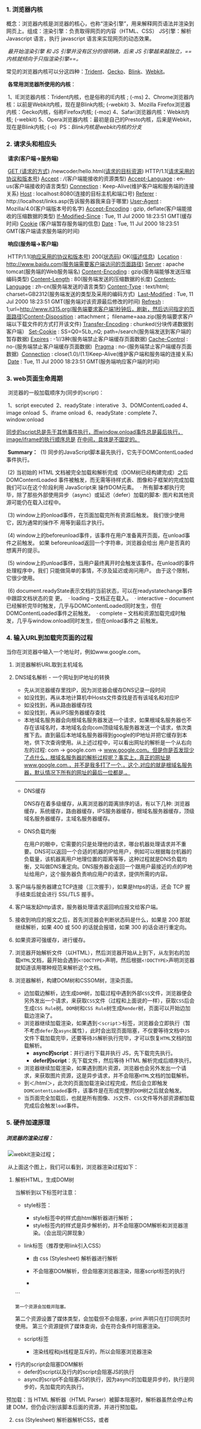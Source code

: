 ### 1. 浏览器内核

​	   概念：浏览器内核是浏览器的核心，也称“渲染引擎”，用来解释网页语法并渲染到网页上。
​	   组成：渲染引擎：负责取得网页的内容（HTML、CSS）
  	 			JS引擎：解析 Javascript 语言，执行 javascript 语言来实现网页的动态效果。

​	   *最开始渲染引擎 和  JS 引擎并没有区分的很明确，后来 JS 引擎越来越独立，==内核就倾向于只指渲染引擎==。*

​	   常见的浏览器内核可以分这四种：<u>Trident</u>、<u>Gecko</u>、<u>Blink</u>、<u>Webkit</u>。	 

​	   **各常用浏览器所使用的内核**：

​	   1、IE浏览器内核：Trident内核，也是俗称的IE内核 ; (-ms)
​	   2、Chrome浏览器内核：以前是Webkit内核，现在是Blink内核; (-webkit)
 	  3、Mozilla Firefox浏览器内核：Gecko内核，俗称Firefox内核; (-moz)
 	  4、Safari浏览器内核：Webkit内核; (-webkit)
 	  5、Opera浏览器内核：最初是自己的Presto内核，后来是Webkit，现在是Blink内核; (-o)
​	   PS：*Blink内核是webkit内核的分支*

### 2. 请求头和相应头

​	   **请求(客户端->服务端)**

​	   	<u>GET (请求的方式)</u>    /newcoder/hello.html(<u>请求的目标资源</u>) 
​		   HTTP/1.1(<u>请求采用的协议和版本号</u>)
 	  	<u>Accept</u> : */*(客户端能接收的资源类型)
  	 	<u>Accept-Language</u> : en-us(客户端接收的语言类型)
  	 	<u>Connection</u> : Keep-Alive(维护客户端和服务端的连接关系)
  	 	<u>Host</u> : localhost:8080(连接的目标主机和端口号)
  	 	<u>Referer</u> : http://localhost/links.asp(告诉服务器我来自于哪里)
  	 	<u>User-Agent</u> : Mozilla/4.0(客户端版本号的名字)
  	 	<u>Accept-Encoding</u> : gzip, deflate(客户端能接收的压缩数据的类型)
  	 	<u>If-Modified-Since</u> : Tue, 11 Jul    2000 18:23:51 GMT(缓存时间) 
  	 	<u>Cookie</u> (客户端暂存服务端的信息)
​	   	<u>Date</u> : Tue, 11 Jul 2000    18:23:51 GMT(客户端请求服务端的时间)

​	  **响应(服务端->客户端)**

​		  HTTP/1.1(<u>响应采用的协议和版本号</u>) 200(<u>状态码</u>) OK(<u>描述信息</u>)
​	      <u>Location</u> :    http://www.baidu.com(服务端需要客户端访问的页面路径) 
   	   <u>Server</u> : apache    tomcat(服务端的Web服务端名)
​    	  <u>Content-Encoding</u> :    gzip(服务端能够发送压缩编码类型) 
​    	  <u>Content-Length</u> : 80(服务端发送的压缩数据的长度) 
​          <u>Content-Language</u> : zh-cn(服务端发送的语言类型) 
   	   <u>Content-Type</u> :    text/html; charset=GB2312(服务端发送的类型及采用的编码方式)
​    	  <u>Last-Modified</u> :    Tue, 11 Jul 2000 18:23:51 GMT(服务端对该资源最后修改的时间)
​    	  <u>Refresh</u> :    1;url=http://www.it315.org(服务端要求客户端1秒钟后，刷新，然后访问指定的页面路径)
​          <u>Content-Disposition</u> : attachment； filename=aaa.zip(服务端要求客户端以下载文件的方式打开该文件)
   	   <u>Transfer-Encoding</u> :    chunked(分块传递数据到客户端） 
​		  <u>Set-Cookie</u> : SS=Q0=5Lb_nQ;    path=/search(服务端发送到客户端的暂存数据)
   	   <u>Expires</u> :    -1//3种(服务端禁止客户端缓存页面数据)
   	   <u>Cache-Control</u> :    no-(服务端禁止客户端缓存页面数据) 
​		  <u>Pragma</u> : no-(服务端禁止客户端缓存页面数据) 
​		  <u>Connection</u> : close(1.0)/(1.1)Keep-Alive(维护客户端和服务端的连接关系) 
​		  <u>Date</u> : Tue, 11 Jul 2000 18:23:51 GMT(服务端响应客户端的时间)

### 3. web页面生命周期

​		  浏览器的一般加载顺序为(同步的script)：

​		  	1、script executed
​		  	2、readyState : interative
​		  	3、DOMContentLoaded
​		  	4、image onload
​		  	5、iframe onload
​		  	6、readyState : complete
​		  	7、window:onload

​		  <u>同步的script总是先于其他事件执行，而window.onload事件总是最后执行，image/iframe的执行顺序总是</u>	  	<u>在中间，具体是不固定的。</u>


​		  **Summary：**
​					(1)  同步的JavaScript脚本最先执行，它先于DOMContentLoaded事件执行。

​					(2)  当初始的 HTML 文档被完全加载和解析完成（DOM树已经构建完成）之后DOMContentLoaded 						  事件被触发，而无需等待样式表、图像和子框架的完成加载 我们可以在这个阶段利用 JavaScript来	  					操作DOM元素。
​						  · 所有脚本都执行完毕，除了那些外部使用异步（async）或延迟（defer）加载的脚本
​						  · 图片和其他资源可能仍在载入过程中。

​				    (3)  window上的onload事件，在页面加载完所有资源后触发。 我们很少使用它，因为通常的操作不						  用等到最后才执行。

​					(4)  window上的beforeunload事件，该事件在用户准备离开页面，在unload事件之前触发。 如果						  beforeunload返回一个字符串，浏览器会给出 用户是否真的想离开的提示。

​					(5)  window上的unload事件，当用户最终离开时会触发该事件。在unload的事件处理程序中，我们						  只能做简单的事情，不涉及延迟或询问用户。 由于这个限制，它很少使用。	

​					(6)  document.readyState表示文档的当前状态，可以在readystatechange事件中跟踪文档状态的变						  更。
​						  · loading – 文档正在载入。
​						  · interactive – document已经解析完毕时触发，几乎与DOMContentLoaded同时发生，但在						    DOMContentLoaded事件之前触发。	
​						  · complete – 文档和资源加载完成时触发，几乎与window.onload同时发生，但在onload事件之							前触发。

### 4. 输入URL到加载完页面的过程

当你在浏览器中输入一个地址时，例如www.google.com。

1. 浏览器解析URL取到主机域名

2. DNS域名解析 - 一个网址到IP地址的转换

   - 先从浏览器缓存里找IP，因为浏览器会缓存DNS记录一段时间
   - 如没找到，再从本地计算机中Hosts文件查找是否有该域名和对应IP
   - 如没找到，再从路由器缓存找
   - 如没找到，再从IPS服务器缓存查找
   - 本地域名服务器会向根域名服务器发送一个请求，如果根域名服务器也不存在该域名时，本地域名会向com顶级域名服务器发送一个请求，依次类推下去。直到最后本地域名服务器得到google的IP地址并把它缓存到本地，供下次查询使用。从上述过程中，可以看出网址的解析是一个从右向左的过程: com -> google.com -> www.google.com。但是你是否发现少了点什么，根域名服务器的解析过程呢？事实上，真正的网址是www.google.com.，并不是我多打了一个.，这个.对应的就是根域名服务器，默认情况下所有的网址的最后一位都是.。

   ----

   - DNS缓存

     DNS存在着多级缓存，从离浏览器的距离排序的话，有以下几种: 浏览器缓存，系统缓存，路由器缓存，IPS服务器缓存，根域名服务器缓存，顶级域名服务器缓存，主域名服务器缓存。

   - DNS负载均衡

     在用户的眼中，它需要的只是处理他的请求，哪台机器处理请求并不重要。DNS可以返回一个合适的机器的IP给用户，例如可以根据每台机器的负载量，该机器离用户地理位置的距离等等，这种过程就是DNS负载均衡，又叫做DNS重定向。DNS服务器会返回一个跟用户最接近的点的IP地址给用户，这个服务器负责响应用户的请求，提供所需的内容。

2. 客户端与服务器建立TCP连接（三次握手），如果是https的话，还会 TCP 握手结束后就会进行 SSL/TLS 握手。

4. 客户端发起http请求，服务器处理请求返回响应报文给客户端。

7. 接收到响应的报文之后，首先浏览器会判断状态码是什么，如果是 200 那就继续解析，如果 400 或 500 的话就会报错，如果 300 的话会进行重定向。

8. 如果资源可强缓存，进行缓存。

9. 浏览器开始解析文件（以HTML），然后浏览器开始从上到下，从左到右的加载`HTML`文档，最开始会遇到`<!DOCTYPE>`声明，然后根据`<!DOCTYPE>`声明浏览器就知道该用哪种规范来解析这个文档。

10. 浏览器解析，构建DOM树和CSSOM树，渲染页面。

    - 边加载边解析，边生成`DOM`树，加载过程中遇到外部`CSS`文件，浏览器便会另外发出一个请求，来获取`CSS`文件（过程和上面说的一样），获取`CSS`后会生成`CSS Rule`树。`DOM`树和`CSS Rule`树生成`Render`树，页面可以开始边加载边渲染了。
    - 浏览器继续加载渲染，如果遇到`＜script＞`标签，浏览器会立即执行（暂不考虑`defer`及`async`属性），此时会出现页面阻塞，不仅要等待文档中`JS`文件下载加载完毕，还要等待`JS`解析执行完毕，才可以恢复`HTML`文档的加载解析。
      - **async的script**：并行进行下载并执行 JS，先下载完先执行。
      - **defer的script**：先下载文件，然后等待 HTML 解析完成后顺序执行。
    - 浏览器继续加载渲染，如果遇到图片资源，浏览器也会另外发出一个请求，来获取图片资源，这是异步请求，并不会阻塞`HTML`文档的加载解析。
    - 到＜/html＞，此次的页面加载渲染过程完成，然后会立即触发`DOMContentLoaded`事件，该事件是在形成完整的`DOM`树之后就会触发。
    - 当页面完全加载后，也就是所有图像、`JS`文件、`CSS`文件等外部资源都加载完成后会触发`load`事件。

### 5. 硬件加速原理

##### 		  浏览器的渲染过程：

​		  ![webkit渲染过程](https://segmentfault.com/img/remote/1460000017329983?w=624&h=289)；

​	  从上面这个图上，我们可以看到，浏览器渲染过程如下：

1. 解析HTML，生成DOM树

   当解析到以下标签时注意：

   - style标签：

     - style标签中的样式由html解析器进行解析；
     - style标签内的样式是异步解析的，并不会阻塞DOM解析和浏览器渲染。（会出现闪屏现象）

   - link标签（推荐使用link引入CSS）

     - 由 css (Stylesheet) 解析器进行解析

     - 不会阻塞DOM解析，但会阻塞浏览器渲染，阻塞script标签的执行

     - ```html
    <link href="index.css" rel="stylesheet">
       <link href="print.css" rel="stylesheet" media="print">
       <link href="other.css" rel="stylesheet" media="(min-width: 30em) and (orientation: landscape)">
       ```
     
       第一个资源会加载并阻塞。
    第二个资源设置了媒体类型，会加载但不会阻塞，print 声明只在打印网页时使用。
       第三个资源提供了媒体查询，会在符合条件时阻塞渲染。
     
   - script标签

     - 渲染线程和js线程是互斥的，所以会阻塞浏览器渲染
  - 行内的script会阻塞DOM解析
     - defer的script以及行内的script会阻塞JS的执行
     - async的script不会阻塞JS的执行，因为async的加载是异步的，执行是同步的，先加载完的先执行。

   预加载：当 HTML 解析器（HTML Parser）被脚本阻塞时，解析器虽然会停止构建 DOM，但仍会识别该脚本后面的资源，并进行预加载。

2.  css (Stylesheet) 解析器解析CSS，或者<style>生成CSSOM树

   - CSS解析可以与DOM解析同进行。
   - CSS解析与script的执行互斥 。
   - 在Webkit内核中进行了script执行优化，只有在JS访问CSS时才会发生互斥。

  3. 将DOM树和CSSOM树结合，生成渲染树(Render Tree)

  4. 获取DOM后分割为多个图层（如果不满足图层的创建条件，那么所有的DOM都会在根图层上）

  5. 为每个图层的节点计算样式结果（Recalculate style - 样式重计算）

  6. 为每个节点生成大小和位置（Layout -- 重排，回流）

  7. 将每个节点绘制填充到图层位图中（Paint-重绘）

       - 如果图层中某个元素需要重绘，那么整个图层都需要重绘。

  8. 图层作为纹理上传至GPU

  9. 合成多个图层到页面上生成最终屏幕图像（Composite Layers -- 合成图层）

##### **repaint**

如果只是改变某个元素的背景色、文字颜色、边框颜色等等不影响它周围或内部布局的属性，将只会引起浏览器 repaint（重绘），外观的改变。

> color、border-style、border-radius、visibility、text-decoration、background、background-image、background-position、background-repeat、background-size、outline-color、outline、outline-style、outline-width、box-shadow						 

这样可以看到，这些属性都不会修改节点的大小和位置，自然不会触发重布局，但是节点内部的渲染效果进行	   了改变，所以只需要重绘就可以了

##### **reflow**

根本原理就是元素的几何属性发生了改变，比如改变元素的宽高，元素的位置

盒子模型相关属性会触发重布局：
	width、height、padding、margin、display、border-width、border、min-height
定位属性及浮动也会触发重布局：
	top、bottom、left、right、position、float、clear
改变节点内部文字结构也会触发重布局：
	text-align、font-weight、font-family、line-height、vertival-align、white-space、overflow-y、overflow、font-size

以下操作也会触发reflow：

1. 增加、删除、修改DOM结点时，会导致reflow（修改可能只会触发repaint）
2. 移动DOM的位置
3. 修改CSS样式（修改某些样式只会repaint）
4. resize窗口的时候（移动端不会触发reflow）
5. 修改网页的默认字体时
6. 访问以下属性或方法的时候：（会强制刷新渲染队列）
   - offsetTop、offsetLeft、offsetWidth、offsetHeight
   - scrollTop、scrollLeft、scrollWidth、scrollHeight
   - clientTop、clientLeft、clientWidth、clientHeight
   - getComputedStyle()
   - getBoundingClientRect
7. display:none

​       这么多常用属性都会触发重布局，可以看到，他们的特点就是可能修改整个节点的大小或位置，所以会触发重          	   布局

> 参考：https://csstriggers.com/

##### 减少reflow和repaint

1. 不要一条条地修改DOM的样式，预先定义好class，然后修改DOM的className

2. 避免使用table布局

3. 当我们需要对DOM对一系列修改的时候，可以通过以下步骤减少回流重绘次数：
   1. 使元素脱离文档流
   2. 对其进行多次修改
   3. 将元素带回到文档中。

   该过程的第一步和第三步可能会引起回流，但是经过第一步之后，对DOM的所有修改都不会引起回流，因为它已经不在渲染树了。

   有三种方式可以让DOM脱离文档流：

   - 隐藏元素（将元素设置为display:none），应用修改，重新显示（重新设置display），这样只会产生两次refow。

   - 使用文档片段(document fragment)在当前DOM之外构建一个子树，再把它拷贝回文档。

   - 将原始元素拷贝到一个脱离文档的节点中，修改节点后，再替换原始的元素。

     ```js
     const ul = document.getElementById('list');
     const clone = ul.cloneNode(true);
     appendDataToElement(clone, data);
     ul.parentNode.replaceChild(clone, ul);
     ```

##### 图层创建条件：

1. 具有3D变化的CSS属性
2. 使用`<video>`、`<canvas>`、`<iframe>`、`<webgl>`标签
4. CSS3动画结点-animation
5. will-change属性
5. filter属性
6. 元素有一个较低的z-index值且包含一个复合层（单独有个图层）的兄弟元素（就是该元素在复合层上面渲染）

**开启硬件加速：**

将元素设置transform3D属性以及opacity属性即可开启硬件加速，opacity改变时，GPU只是降低之前已经画好的纹理alpha值来达到效果，并不需要整体的重绘，前提是该元素本身必须是一个图层。如果图层下还有其他结点，GPU也会将他们透明化

##### 渲染树：

​		   ![生成渲染树](https://segmentfault.com/img/remote/1460000017329984?w=1150&h=537)

为了构建渲染树，浏览器主要完成了以下工作：

1. 从DOM树的根节点开始遍历每个可见节点。
2. 对于每个可见的节点，找到CSSOM树中对应的规则，并应用它们。
3. 根据每个可见节点以及其对应的样式，组合生成渲染树。

不可见的节点包括：

1. script、meta、link，head标签等不会放在渲染树中。
2. 一些通过css进行隐藏的节点。比如display:none。注意，利用visibility和opacity隐藏的节点，还是会显示在渲染树上的。只有display:none的节点才不会显示在渲染树上。

### 6. 改变阻塞模式：defer与async

defer与async只对设置了src属性的script标签有效

#### defer

```html
<script src="app1.js" defer></script>
<script src="app2.js" defer></script>
<script src="app3.js" defer></script>
```

defer 属性表示延迟执行引入的 JavaScript，即这段 JavaScript 加载时 HTML 并未停止解析，这两个过程是并行的。整个 document 解析完并且 defer-script 也加载完成之后（这两件事情的顺序无关），会执行所有由 defer-script 加载的 JavaScript 代码，然后触发 DOMContentLoaded 事件。

defer 不会改变 script 中代码的执行顺序，示例代码会按照 1、2、3 的顺序执行。所以，defer 与相比普通 script，有两点区别：

1. 载入 JavaScript 文件时不阻塞 HTML 的解析
2. 执行阶段被放到 HTML 标签解析完成之后。

#### async

```html
<script src="app.js" async></script>
<script src="ad.js" async></script>
<script src="statistics.js" async></script>
```

async 属性表示异步执行引入的 JavaScript，与 defer 的区别在于，如果已经加载好，就会开始执行——无论此刻是 HTML 解析阶段还是 DOMContentLoaded 触发之后。这种方式加载的 JavaScript 依然会阻塞 load 事件。换句话说，async-script 可能在 DOMContentLoaded 触发之前或之后执行，但一定在 load 触发之前执行。多个 async-script 的执行顺序是不确定的。值得注意的是，向 document 动态添加 script 标签时，async 属性默认是 true。

### 7. XSS(Cross-Site Scripting) - 跨站脚本攻击

XSS是一种代码注入攻击。攻击者通过在目标网站上注入恶意脚本，使之在用户的浏览器上运行。利用这些恶意脚本，攻击者可获取用户的敏感信息如 Cookie、SessionID 等，进而危害数据安全。

XSS 的本质是：恶意代码未经过滤，与网站正常的代码混在一起；浏览器无法分辨哪些脚本是不可信的，导致恶意脚本被执行。而由于直接在用户的终端执行，恶意代码能够直接获取用户的信息，或者利用这些信息冒充用户向网站发起攻击者定义的请求。在部分情况下，由于输入的限制，注入的恶意脚本比较短。但可以通过引入外部的脚本，并由浏览器执行，来完成比较复杂的攻击策略。

---

#### **分类：**			![img](https://img-blog.csdnimg.cn/20190122170214530.png?x-oss-process=image/watermark,type_ZmFuZ3poZW5naGVpdGk,shadow_10,text_aHR0cHM6Ly9ibG9nLmNzZG4ubmV0L3FxXzM1MzkzNjkz,size_16,color_FFFFFF,t_70)

1. 攻击者将恶意代码提交到目标网站的数据库中。
2. 用户打开目标网站时，网站服务端将恶意代码从数据库取出，拼接在 HTML 中返回给浏览器。
3. 用户浏览器接收到响应后解析执行，混在其中的恶意代码也被执行。
4. 恶意代码窃取用户数据并发送到攻击者的网站，或者冒充用户的行为，调用目标网站接口执行攻击者指定的操作。

这种攻击常见于带有用户保存数据的网站功能，如论坛发帖、商品评论、用户私信等。

![img](https://img-blog.csdnimg.cn/20190122170105110.png?x-oss-process=image/watermark,type_ZmFuZ3poZW5naGVpdGk,shadow_10,text_aHR0cHM6Ly9ibG9nLmNzZG4ubmV0L3FxXzM1MzkzNjkz,size_16,color_FFFFFF,t_70)

1. 攻击者构造出包含恶意代码的 URL。
2. 用户打开带有恶意代码的 URL 时，网站服务端将恶意代码从 URL 中取出，拼接在 HTML 中返回给浏览器。
3. 用户浏览器接收到响应后解析执行，混在其中的恶意代码也被执行。
4. 恶意代码窃取用户数据并发送到攻击者的网站，或者冒充用户的行为，调用目标网站接口执行攻击者指定的操作。

> 反射型 XSS 跟存储型 XSS 的区别是：存储型 XSS 的恶意代码存在数据库里，反射型 XSS 的恶意代码存在 URL 里。
>
> 反射型 XSS 漏洞常见于通过 URL 传递参数的功能，如网站搜索、跳转等。由于需要用户主动打开恶意的 URL 才能生效，攻击者往往会结合多种手段诱导用户点击。

##### DOM 型 XSS

1. 攻击者构造出包含恶意代码的 URL。
2. 用户打开带有恶意代码的 URL。
3. 用户浏览器接收到响应后解析执行，前端 JavaScript 取出 URL 中的恶意代码并执行。
4. 恶意代码窃取用户数据并发送到攻击者的网站，或者冒充用户的行为，调用目标网站接口执行攻击者指定的操作。

> DOM 型 XSS 跟前两种 XSS 的区别：DOM 型 XSS 攻击中，取出和执行恶意代码都由浏览器端完成，属于前端 JavaScript 自身的安全漏洞，而其他两种 XSS 属于服务端取出恶意代码。

#### XSS攻击的预防

预防存储型和反射型 XSS 攻击：

> 存储型和反射型 XSS 都是在服务端取出恶意代码后，插入到响应 HTML 里的，攻击者刻意编写的“数据”被内嵌到“代码”中，被浏览器所执行。

1. 纯前端渲染，把数据和代码分开

   - 浏览器先加载一个静态 HTML，此 HTML 中不包含任何跟业务相关的数据。
   - 然后浏览器执行 HTML 中的 JavaScript。
   - JavaScript 通过 Ajax 加载业务数据，调用 DOM API 更新到页面上。

   在纯前端渲染中，我们会明确的告诉浏览器：下面要设置的内容是文本（.innerText），还是属性（.setAttribute），还是样式（.style）等等。浏览器不会被轻易的被欺骗，执行预期外的代码了。

2. 转义HTML

   如果拼接 HTML 是必要的，就需要采用合适的转义库，对 HTML 模板各处插入点进行充分的转义。

预防DOM 型 XSS 攻击：

> DOM 型 XSS 攻击，实际上就是网站前端 JavaScript 代码本身不够严谨，把不可信的数据当作代码执行了。

在使用 `.innerHTML`、`.outerHTML`、`document.write()` 时要特别小心，不要把不可信的数据作为 HTML 插到页面上，而应尽量使用 `.textContent`、`.setAttribute()` 等。

DOM 中的内联事件监听器，如 `location`、`onclick`、`onerror`、`onload`、`onmouseover` 等，`<a>` 标签的 `href` 属性，JavaScript 的 `eval()`、`setTimeout()`、`setInterval()` 等，都能把字符串作为代码运行。如果不可信的数据拼接到字符串中传递给这些 API，很容易产生安全隐患，请务必避免。

##### 其他XSS防范措施

1. CSP（内容安全策略）实质就是白名单制度，开发者明确告诉客户端，哪些外部资源可以加载和执行，大大增强了网页的安全性。

   通过两种方式来开启 CSP：

   - 设置 HTTP Header 中的 `Content-Security-Policy`
   - 设置 `meta` 标签的方式 `<meta http-equiv="Content-Security-Policy">`

2. 输入内容长度控制

   对于不受信任的输入，都应该限定一个合理的长度。虽然无法完全防止 XSS 发生，但可以增加 XSS 攻击的难度。

3. `HTTPOnly Cookie`: 禁止 JavaScript 读取某些敏感 Cookie，攻击者完成 XSS 注入后也无法窃取此 Cookie。


> 参考：https://segmentfault.com/a/1190000016551188

### 8. CSRF(Cross-site request forgery) - 跨站请求伪造

攻击者诱导受害者进入第三方网站，在第三方网站中，向被攻击网站发送跨站请求。利用受害者在被攻击网站已经获取的注册凭证，绕过后台的用户验证，达到冒充用户对被攻击的网站执行某项操作的目的。

#### 攻击原理过程

1. 用户C打开浏览器，访问网站A，输入用户名和密码请求登录网站A；

2. 在用户信息通过验证后，网站A产生Cookie信息并返回给浏览器，此时用户C登录网站A成功，可以正常发送请求到网站A；

3. 用户未退出网站A之前，在同一浏览器中，打开一个TAB页访问网站B；

4. 网站B接收到用户请求后，返回一些攻击性代码，并发出一个请求要求访问网站A；


   5. 浏览器在接收到这些攻击性代码后，根据网站B的请求，在用户不知情的情况下携带Cookie信息，向网站A发出请求。网站A并不知道该请求其实是由B发起的，所以会根据用户C的Cookie信息以C的权限处理该请求，导致来自网站B的恶意代码被执行。 

> 可以这样来理解：
> 攻击者盗用了用户的身份，以用户的名义发送恶意请求，对服务器来说这个请求是完全合法的，但是却完成了攻击者所期望的一个操作，比如以你的名义发送邮件、发消息，盗取你的账号，添加系统管理员，甚至于购买商品、虚拟货币转账等。

#### 防御CSRF攻击：

1. 验证 HTTP Referer 字段

   根据 HTTP 协议，在 HTTP 头中有一个字段叫 Referer，它记录了该 HTTP 请求的来源地址。因此，要防御 CSRF 攻击，银行网站只需要对于每一个转账请求验证其 Referer 值，如果是以 bank.example 开头的域名，则说明该请求是来自银行网站自己的请求，是合法的。如果 Referer 是其他网站的话，则有可能是黑客的 CSRF 攻击，拒绝该请求。

   **缺点：**

   - Referer 的值是由浏览器提供的，把安全性都依赖于第三方（即浏览器）来保障，从理论上来讲，这样并不安全。事实上，对于某些浏览器，比如 IE6 或 FF2，目前已经有一些方法可以篡改 Referer 值。
   - 即便是使用最新的浏览器，黑客无法篡改 Referer 值，但因为 Referer 值会记录下用户的访问来源，有些用户认为这样会侵犯到他们自己的隐私权，因此，用户自己可以设置浏览器使其在发送请求时不再提供 Referer。

2. 在请求地址中添加 token 并验证

   可以要求所有的用户请求都携带一个CSRF攻击者无法获取到的Token。服务器通过校验请求是否携带正确的Token，来把正常的请求和攻击的请求区分开，也可以防范CSRF的攻击。在 HTTP 请求中以参数的形式加入一个随机产生的 token，并在服务器端建立一个拦截器来验证这个 token，如果请求中没有 token 或者 token 内容不正确，则认为可能是 CSRF 攻击而拒绝该请求。

   token 可以在用户登陆后产生并放于 session 之中，然后在每次请求时把 token 从 session 中拿出，与请求中的 token 进行比对。

   **缺点：**

   - 在一个网站中，可以接受请求的地方非常多，要对于每一个请求都加上 token 是很麻烦的，并且很容易漏掉，通常使用的方法就是在每次页面加载时，使用 javascript 遍历整个 dom 树，对于 dom 中所有的 a 和 form 标签后加入 token。这样可以解决大部分的请求，但是对于在页面加载之后动态生成的 html 代码，这种方法就没有作用，还需要程序员在编码时手动添加 token。
   - 难以保证 token 本身的安全。特别是在一些论坛之类支持用户自己发表内容的网站，黑客可以在上面发布自己个人网站的地址。由于系统也会在这个地址后面加上 token，黑客可以在自己的网站上得到这个 token，并马上就可以发动 CSRF 攻击。为了避免这一点，系统可以在添加 token 的时候增加一个判断，如果这个链接是链到自己本站的，就在后面添加 token，如果是通向外网则不加。不过，即使这个 csrftoken 不以参数的形式附加在请求之中，黑客的网站也同样可以通过 Referer 来得到这个 token 值以发动 CSRF 攻击。这也是一些用户喜欢手动关闭浏览器 Referer 功能的原因。

3. 把token放到 HTTP 自定义头字段当中里

   通过 XMLHttpRequest 这个类，可以一次性给所有该类请求加上 csrftoken 这个 HTTP 头属性，并把 token 值放入其中。这样解决了上种方法在请求中加入 token 的不便，同时，通过 XMLHttpRequest 请求的地址不会被记录到浏览器的地址栏，也不用担心 token 会透过 Referer 泄露到其他网站中去。

   **缺点：**

   - XMLHttpRequest 请求通常用于 Ajax 方法中对于页面局部的异步刷新，并非所有的请求都适合用这个类来发起。
   - 通过该类请求得到的页面不能被浏览器所记录下，从而不能进行前进，后退，刷新，收藏等操作，给用户带来不便。
   - 对于没有进行 CSRF 防护的遗留系统来说，要采用这种方法来进行防护，要把所有请求都改为 XMLHttpRequest 请求，这样几乎是要重写整个网站，这代价无疑是不能接受的。

4. 验证码

   每次的用户提交都需要用户在表单中填写一个图片上的随机字符串。

5. 对Cookie设置SameSite属性

   该属性表示 Cookie 不随着跨域请求发送，可以很大程度减少 CSRF 的攻击，但是该属性目前并不是所有浏览器都兼容。

> 参考：https://blog.csdn.net/weixin_39944891/article/details/96290843?utm_medium=distribute.pc_relevant.none-task-blog-searchFromBaidu-1.not_use_machine_learn_pai&depth_1-utm_source=distribute.pc_relevant.none-task-blog-searchFromBaidu-1.not_use_machine_learn_pai。

### 9. 浏览器缓存

浏览器的缓存机制是根据HTTP请求报文和响应报文的缓存标识进行的。

1、浏览器每次拿到返回的请求结果都会将该结果和缓存标识存入浏览器缓存中

2、浏览器每次发起请求，都会先在浏览器缓存中查找该请求的结果以及缓存标识

为了方便大家理解，这里我们根据是否需要向服务器重新发起HTTP请求将缓存过程分为两个部分，分别是**强制缓存**和**协商缓存** 。

#### 强制缓存

向浏览器缓存查找该请求结果，并根据该结果的缓存规则来决定是否使用该缓存结果的过程，强制缓存的情况主要有三种(暂不分析协商缓存过程)：

1. 浏览器缓存不存在该缓存结果和缓存标识，强制缓存失效，则直接向服务器发起请求（跟第一次发起请求一	致）。

2. 浏览器缓存存在该缓存结果和缓存标识，但是结果已经失效，强制缓存失效，则使用协商缓存。

3. 浏览器缓存存在该缓存结果和缓存标识，且该结果没有失效，强制缓存生效，直接返回该结果。

##### 缓存规则

当浏览器向服务器发送请求的时候，服务器会将**缓存规则**放入HTTP响应报文头中和请求结果一起返回给浏览器，**控制强制缓存的字段分别是Expires和Cache-Control**，其中Cache-Conctrol的优先级比Expires高。

1. **Expires**

   Expires是控制网页缓存的字段，其值是服务器返回该请求结果缓存的到期时间，即再次发送请求时，如果客户端的时间小于Expires的值时，直接使用缓存结果。

   Expires控制缓存的原理是使用**客户端的时间**与**服务端返回的时间**做对比，如果服务器时间和客户端时间不一致，可能会出现问题。那么Expires强制缓存就毫无意义。所以Expires已经被Cache-Control替代

2. **Cache-Control**

   在HTTP/1.1中，Cache-Control是最重要的规则，主要用于控制网页缓存，主要取值为：

   （1）**public**：所有内容都将被缓存（客户端和代理服务器都可缓存）

   （2）**private**：所有内容只有客户端可以缓存，**Cache-Control的默认取值**

   （3）**no-cache**：客户端缓存内容，但是是否使用缓存则需要经过协商缓存来验证决定

   （4）**no-store**：所有内容都不会被缓存，即不使用强制缓存，也不使用协商缓存

   （5）**max-age=xxx (xxx is numeric)**：缓存内容将在xxx秒后失效

   Cache-Control为max-age=600，意思就是说在600秒内再次发起该请求，则会直接使用缓存结果，强制缓存生效。

   注：在无法确定客户端的时间是否与服务端的时间同步的情况下，Cache-Control相比于expires是更好的选择，所以同时存在时，只有Cache-Control生效。

##### 强制缓存存放的位置

分别为**from memory cache** 和 **from disk cache**。

from memory cache代表使用内存中的缓存，from disk cache则代表使用的是硬盘中的缓存，浏览器读取缓存的顺序为memory –> disk。

**内存缓存(from memory cache)**，内存缓存具有两个特点，分别是**快速读取**和**时效性**：

1. **快速读取**：内存缓存会将编译解析后的文件，直接存入该进程的内存中，占据该进程一定的内存资源，以方便下次运行使用时的快速读取。
2. **时效性**：一旦该进程关闭，则该进程的内存则会清空。

**硬盘缓存(from disk cache)**：硬盘缓存则是直接将缓存写入硬盘文件中，读取缓存需要对该缓存存放的硬盘文件进行I/O操作，然后重新解析该缓存内容，读取复杂，速度比内存缓存慢。

在浏览器中，浏览器会在**js和图片等文件解析执行后直接存入内存缓存中**，那么当刷新页面时只需直接从内存缓存中读取(from memory cache)；而**css文件则会存入硬盘文件**中，所以每次渲染页面都需要从硬盘读取缓存(from disk cache)。

#### 协商缓存

**协商缓存就是强制缓存失效后，浏览器携带缓存标识向服务器发起请求，由服务器根据缓存标识决定是否使用缓存的过程**，主要有以下两种情况：

1. 协商缓存生效，返回304
2. 协商缓存失败，返回200和请求结果

协商缓存的标识也是在响应报文的HTTP头中和请求结果一起返回给浏览器的，控制协商缓存的字段分别有：**Last-Modified / If-Modified-Since和Etag / If-None-Match**，其中Etag / If-None-Match的优先级比Last-Modified / If-Modified-Since高。

**Last-Modified / If-Modified-Since**：

Last-Modified是服务器响应请求时，返回该资源文件在服务器最后被修改的时间

If-Modified-Since是客户端再次发起该请求时，携带上次请求返回的Last-Modified值(通过此字段值告诉服务器该资源上次请求返回的最后被修改时间)。服务器收到该请求，则会根据If-Modified-Since的字段值与该资源在服务器的最后被修改时间做对比，若服务器的资源最后被修改时间大于If-Modified-Since的字段值，则重新返回资源，状态码为200；否则则返回304，代表资源无更新，可继续使用缓存文件。

**Etag / If-None-Match**

Etag是服务器响应请求时，返回当前资源文件的一个唯一标识(由服务器生成)

If-None-Match是客户端再次发起该请求时，携带上次请求返回的唯一标识Etag值。服务器收到该请求后，则会根据If-None-Match的字段值与该资源在服务器的Etag值做对比，一致则返回304，代表资源无更新，继续使用缓存文件；不一致则重新返回资源文件，状态码为200。

注：Etag / If-None-Match优先级高于Last-Modified / If-Modified-Since，同时存在则只有Etag / If-None-Match生效。

**Etag / If-None-Match相比Last-Modified / If-Modified-Since的优点**

- Last-Modified标注的最后修改只能精确到秒级，如果某些文件在1秒钟以内被修改多次的话，应该用Etag / If-None-Match
- 如果某些文件会被周期性的更改，无论内容有没有发生任何变化，但Last-Modified却改变了，这时候应该用Etag / If-None-Match

#### 总结

强制缓存优先于协商缓存进行，若强制缓存(Expires和Cache-Control)生效则直接使用缓存，若不生效则进行协商缓存(Last-Modified / If-Modified-Since和Etag / If-None-Match)，协商缓存由服务器决定是否使用缓存，若协商缓存失效，那么代表该请求的缓存失效，重新获取请求结果，再存入浏览器缓存中；生效则返回304，继续使用缓存。